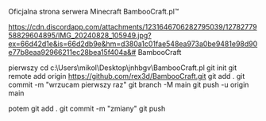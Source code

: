 Oficjalna strona serwera Minecraft BambooCraft.pl™


https://cdn.discordapp.com/attachments/1231646706282795039/1278277958829604895/IMG_20240828_105949.jpg?ex=66d42d1e&is=66d2db9e&hm=d380a1c01fae548ea973a0be9481e98d90e77b8eaa92966211ec28bea15f404a&#   B a m b o o C r a f t 

pierwszy 
cd c:\Users\mikol\Desktop\jnhbgv\BambooCraft.pl
git init
git remote add origin https://github.com/rex3d/BambooCraft.git
git add .
git commit -m "wrzucam pierwszy raz"
git branch -M main
git push -u origin main

potem
git add .
git commit -m "zmiany"
git push
